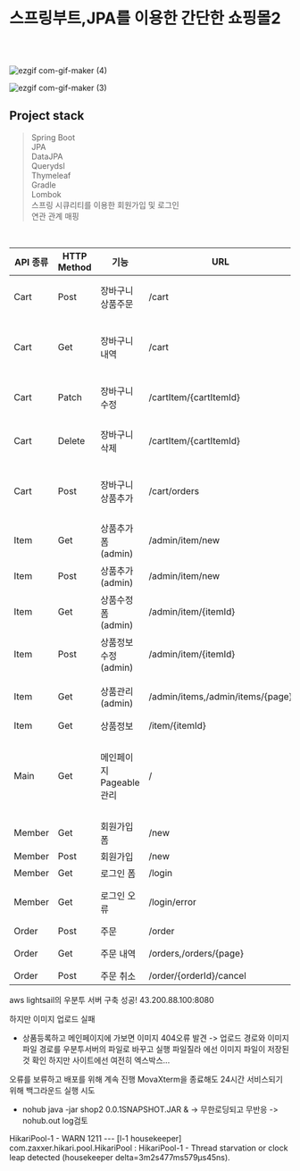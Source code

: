 
스프링부트,JPA를 이용한 간단한 쇼핑몰2
======================================
<br><br>


![ezgif com-gif-maker (4)](https://user-images.githubusercontent.com/69129562/202893022-72b026d6-872c-4ea9-bbf9-8a4b88124441.gif)

![ezgif com-gif-maker (3)](https://user-images.githubusercontent.com/69129562/202893221-ae418d60-da19-4b77-97f2-35fb9463eb01.gif)

Project stack
-------------
>Spring Boot<br>
>JPA<br>
>DataJPA<br>
>Querydsl<br>
>Thymeleaf<br>
>Gradle<br>
>Lombok<br>
>스프링 시큐리티를 이용한 회원가입 및 로그인<br>
>연관 관계 매핑<br>

<br />

|API 종류|HTTP Method|기능|URL|설명|
|----------|---|-----|----|---------------------|
|Cart|Post|장바구니 상품주문|/cart|장바구니의 상품을 주문한다.|
|Cart|Get|장바구니 내역|/cart|장바구니에 담긴 상품을 조회한다.|
|Cart|Patch|장바구니 수정|/cartItem/{cartItemId}|장바구니 내역을 수정한다.|
|Cart|Delete|장바구니 삭제|/cartItem/{cartItemId}|장바구니 내역을 삭제한다.|
|Cart|Post|장바구니 상품추가|/cart/orders|기존 장바구니에 상품을 추가한다.|
|Item|Get|상품추가 폼(admin)|/admin/item/new|관리자 상품추가 폼| 
|Item|Post|상품추가(admin)|/admin/item/new|관리자 상품추가|
|Item|Get|상품수정 폼(admin)|/admin/item/{itemId}|관리자 상품수정 폼|
|Item|Post|상품정보 수정(admin)|/admin/item/{itemId}|관리자 상품정보 수정|
|Item|Get|상품관리(admin)|/admin/items,/admin/items/{page}|관리자 상품 관리창 Pageable|
|Item|Get|상품정보|/item/{itemId}|  |
|Main|Get|메인페이지 Pageable관리|/|메인페이지의 상품을 표시하는 최대 갯수와 페이징을 한다|
|Member|Get|회원가입 폼|/new|  |
|Member|Post|회원가입|/new|  |
|Member|Get|로그인 폼|/login|  |
|Member|Get|로그인 오류|/login/error|아이디와 비밀번호 validation|
|Order|Post|주문|/order|  |
|Order|Get|주문 내역|/orders,/orders/{page}|주문내역 Pageable|
|Order|Post|주문 취소|/order/{orderId}/cancel|   |


aws lightsail의 우분투 서버 구축 성공! 43.200.88.100:8080

하지만 이미지 업로드 실패
  - 상품등록하고 메인페이지에 가보면 이미지 404오류 발견 -> 업로드 경로와 이미지파일 경로를 우분투서버의 파일로 바꾸고 실행 파일질라 에선 이미지 파일이 저장된것 확인 하지만 사이트에선 여전히 엑스박스...
  
오류를 보류하고 배포를 위해 계속 진행 MovaXterm을 종료해도 24시간 서비스되기 위해 백그라운드 실행 시도 
  - nohub java -jar shop2 0.0.1SNAPSHOT.JAR & -> 무한로딩되고 무반응 -> nohub.out log검토
  
 HikariPool-1 - WARN 1211 --- [l-1 housekeeper] com.zaxxer.hikari.pool.HikariPool        : HikariPool-1 - Thread starvation or clock leap detected (housekeeper delta=3m2s477ms579µs45ns). 

